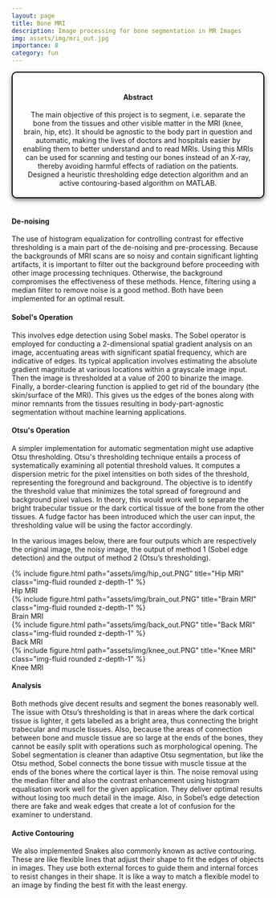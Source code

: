 ```yaml
---
layout: page
title: Bone MRI
description: Image processing for bone segmentation in MR Images
img: assets/img/mri_out.jpg
importance: 8
category: fun
---
```



<head>
    <meta charset="UTF-8">
    <meta name="viewport" content="width=device-width, initial-scale=1.0">
    <style>
        .info-box {
            border: 2px solid #000000; /* Border color */
            padding: 20px; /* Padding inside the box */
            border-radius: 10px; /* Rounded corners */
            box-shadow: 0 4px 8px rgba(0, 0, 0, 0.5); /* Box shadow for a subtle lift */
            max-width: 800px; /* Maximum width of the box */
            text-align: center;
        }
        .info-box p {
            margin: 0; /* Remove default margin for better spacing */
        }
    </style>
</head>

<div class="info-box">
 <h4><b>Abstract</b></h4>
<p>
The main objective of this project is to segment, i.e. separate the bone from the tissues and other visible matter in the MRI (knee, brain, hip, etc). It should be agnostic to the body part in question and automatic, making the lives of doctors and hospitals easier by enabling them to better understand and to read MRIs. Using this MRIs can be used for scanning and testing our bones instead of an X-ray, thereby avoiding harmful effects of radiation on the patients. Designed a heuristic thresholding edge detection algorithm and an active contouring-based algorithm on MATLAB.
</p></div> 
<br>


<h4>De-noising</h4>
The use of histogram equalization for controlling contrast for effective thresholding is a main part of the de-noising and pre-processing. Because the backgrounds of MRI scans are so noisy and contain significant lighting artifacts, it is important to filter out the background before proceeding with other image processing techniques. Otherwise, the background compromises the effectiveness of these methods. Hence, filtering using a median filter to remove noise is a good method. Both have been implemented for an optimal result.

<h4>Sobel's Operation</h4>
This involves edge detection using Sobel masks. The Sobel operator is employed for conducting a 2-dimensional spatial gradient analysis on an image, accentuating areas with significant spatial frequency, which are indicative of edges. Its typical application involves estimating the absolute gradient magnitude at various locations within a grayscale image input. Then the image is thresholded at a value of 200 to binarize the image. Finally, a border-clearing function is applied to get rid of the boundary (the skin/surface of the MRI). This gives us the edges of the bones along with minor remnants from the tissues resulting in body-part-agnostic segmentation without machine learning applications.

<h4>Otsu's Operation</h4>
A simpler implementation for automatic segmentation might use adaptive Otsu thresholding. Otsu's thresholding technique entails a process of systematically examining all potential threshold values. It computes a dispersion metric for the pixel intensities on both sides of the threshold, representing the foreground and background. The objective is to identify the threshold value that minimizes the total spread of foreground and background pixel values. In theory, this would work well to separate the bright trabecular tissue or the dark cortical tissue of the bone from the other tissues. A fudge factor has been introduced which the user can input, the thresholding value will be using the factor accordingly.

In the various images below, there are four outputs which are respectively the original image, the noisy image, the output of method 1 (Sobel edge detection) and the output of method 2 (Otsu’s thresholding).

<div class="img">
        {% include figure.html path="assets/img/hip_out.PNG" title="Hip MRI" class="img-fluid rounded z-depth-1" %}
</div>
<div class="caption">
    Hip MRI
</div>

<div class="img">
        {% include figure.html path="assets/img/brain_out.PNG" title="Brain MRI" class="img-fluid rounded z-depth-1" %}
</div>
<div class="caption">
    Brain MRI
</div>

<div class="img">
        {% include figure.html path="assets/img/back_out.PNG" title="Back MRI" class="img-fluid rounded z-depth-1" %}
</div>
<div class="caption">
    Back MRI
</div>

<div class="img">
        {% include figure.html path="assets/img/knee_out.PNG" title="Knee MRI" class="img-fluid rounded z-depth-1" %}
</div>
<div class="caption">
    Knee MRI
</div>

<h4>Analysis</h4>
Both methods give decent results and segment the bones reasonably well. The issue with
Otsu’s thresholding is that in areas where the dark cortical tissue
is lighter, it gets labelled as a bright area, thus connecting the
bright trabecular and muscle tissues. Also, because the areas of
connection between bone and muscle tissue are so large at the
ends of the bones, they cannot be easily split with operations such
as morphological opening. The Sobel segmentation is cleaner than
adaptive Otsu segmentation, but like the Otsu method, Sobel
connects the bone tissue with muscle tissue at the ends of the
bones where the cortical layer is thin. The noise removal using the
median filter and also the contrast enhancement using histogram
equalisation work well for the given application. They deliver optimal results
without losing too much detail in the image. Also, in Sobel’s edge
detection there are fake and weak edges that create a lot of
confusion for the examiner to understand. 

<h4>Active Contouring</h4>
We also implemented Snakes also commonly known as active contouring. These are like flexible lines that adjust their shape to fit the edges of objects in images. They use both external forces to guide them and internal forces to resist changes in their shape. It is like a way to match a flexible model to an image by finding the best fit with the least energy.